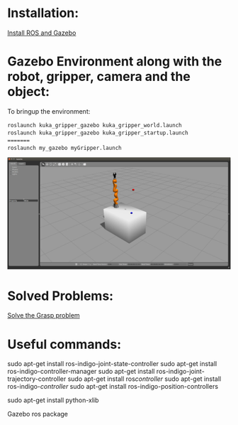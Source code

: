 # Installation:

[Install ROS and Gazebo](http://gazebosim.org/tutorials?tut=ros_installing)

# Gazebo Environment along with the robot, gripper, camera and the object:
To bringup the environment:

```bash
roslaunch kuka_gripper_gazebo kuka_gripper_world.launch
roslaunch kuka_gripper_gazebo kuka_gripper_startup.launch 
=======
roslaunch my_gazebo myGripper.launch
```

![Alt text](./.Gazebo_env.png?raw=true "Title")



# Solved Problems:
[Solve the Grasp problem](https://github.com/JenniferBuehler/gazebo-pkgs/issues/9)


# Useful commands:
sudo apt-get install ros-indigo-joint-state-controller
sudo apt-get install ros-indigo-controller-manager
sudo apt-get install ros-indigo-joint-trajectory-controller
sudo apt-get install ros*controller*
sudo apt-get install ros-indigo-*controller*
sudo apt-get install ros-indigo-position-controllers

sudo apt-get install python-xlib

Gazebo ros package
